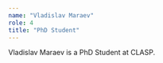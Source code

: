 ```yaml
---
name: "Vladislav Maraev"
role: 4 
title: "PhD Student"
---
```

Vladislav Maraev is a PhD Student at CLASP.
